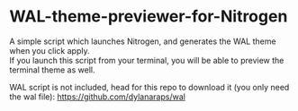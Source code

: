 # WAL-theme-previewer-for-Nitrogen
A simple script which launches Nitrogen, and generates the WAL theme when you click apply.<br />
If you launch this script from your terminal, you will be able to preview the terminal theme as well.

WAL script is not included, head for this repo to download it (you only need the wal file):
https://github.com/dylanaraps/wal
